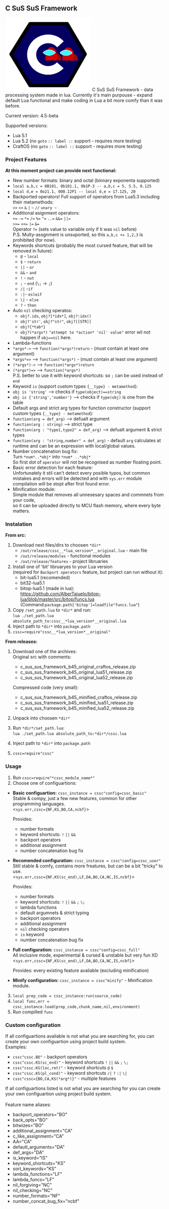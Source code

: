 ## C SuS SuS Framework
<img src="https://raw.githubusercontent.com/MAGGen-hub/C-SuS-SuS-Framework/refs/heads/master/C_SuS_SuS_logo.svg" style="width: 270px;height: 230px; overflow: hidden;">
C SuS SuS Framework - data processing system made in lua.
Currently it's main purpouse - expand default Lua functional and make coding in Lua a bit more comfy than it was before.

Current version: 4.5-beta

Supported versions:
- Lua 5.1
- Lua 5.2 (no `goto` `:: label ::` support - requires more testing)
- CraftOS (no `goto` `:: label ::` support - requires more testing)
### Project Features

**At this moment project can provide next functional:**
- New number formats: binary and octal (binnary exponenta supported)
 - `local a,b,c = 0B101, 0b101.1, 0b1P-3 -- a,b,c = 5, 5.5, 0.125`
 - `local d,e = 0o21.1, 0O0.12P1 -- local d,e = 17.125, 20`
- Backported operators! Full support of operators from Lua5.3 including their metamethods:\
  `>>` `<<` `&` `|` `~` `//`  `unary ~`
- Additional asignment operators:\
  `+=` `-=` `*=` `/=` `%=` `^=` `..=` `&&=` `||=`\
  `>>=` `<<=` `|=` `&=`\
  Operator `?=` (sets value to variable only if ti was `nil` before)\
  P.S. Multy-assgnment is unsuported, so this `a,b,c += 1,2,3` is prohibited (for now).
- Keywords shortcuts (probably the most cursed feature, that will be removed in future):
  -  `@` - `local`
  -  `$` - `return`
  -  `||` - `or`
  -  `&&` - `and`
  -  `!` - `not`
  -  `;` - `end` (`\;` -> `;`) 
  -  `/|` -`if`
  -  `:|`- `esleif`
  -  `\|` - `else`
  - `?` - `then`
- Auto `nil` checking operatos:
  - `obj?.idx`, `obj?[*idx*]`, `obj?:idx()` 
  - `obj?'str'`, `obj?"str"`,  `obj?[[STR]]`
  - `obj?{*tab*}` 
  - `obj?(*args*)`
   `"attempt to *action* 'nil' value"` error wil not happen if `obj==nil` here.
 - Lambda-functions 
  - `*args*->` --> `function(*args*)return`  -  (must contain at least one argument)
  - `*args*=>` --> `function(*args*)` -  (must contain at least one argument)
  - `(*args*)->`  --> `function(*args*)return`
  - `(*args*)=>` --> `function(*args*)`\
    P.S. better to use it with keyword shortcuts: so `;` can be used instead of `end`
 - Keyword `is` (support custom types `{__type} - metamethod`):
  - `obj is 'string'` --> checks if `type(object)==string`
  - `obj is {'string','number'}` --> checks if `type(obj)` is one from the table
 - Default args and strict arg types for function constructor (support custom types `{__type} - metamethod`):
  - `function(arg = def_arg)` --> defualt argument
  - `function(arg : string)` --> strict type
  - `function(arg : "type1,type2" = def_arg)` --> defualt argument & strict types
  - `function(arg : "string,number" = def_arg)` - default `arg` calculates at runtime and can be an expression with local/global values.
 - Number concatenation bug fix:\
   Turn `*num*..*obj*` into `*num* ..*obj*`\
   So first dot of `operator` will not be recognised as number floating point.
 - Basic error detection for each feature:\
   Unfortunately it stil can't detect every posible typos, but common mistakes and errors will be detected and with `sys.err` module compilation will be stopt after first found error.
 - Minification module:\
   Simple module that removes all unnesesary spaces and commnets from your code,\
   so it can be uploaded directly to MCU flash memory, where every byte matters.
### Instalation
**From src:**
1. Download next files/dirs to choosen `*dir*`
   - `/out/release/cssc__*lua_version*__original.lua` - main file
   - `/out/release/modules` - functional modules
   - `/out/release/features` - project libruaries
2. Install one of 'bit' libruaryes to your Lua version\
   (required for `Backport operators` feature, but project can run without it):
	- bit-lua5.1 (recomended)
	- bit32-lua5.1
	- bitop-lua5.1 (made in lua):\
   	  https://github.com/AlberTajuelo/bitop-lua/blob/master/src/bitop/funcs.lua \
	  (Command:`package.path['bitop']=loadfile"funcs.lua"`)
3. Copy `/set_path.lua` to `*dir*` and run:\
   `lua ./set_path.lua absolute_path_to:cssc__*lua_version*__original.lua`
4. Inject path to `*dir*` into `package.path`
5. `cssc=require"cssc__*lua_version*__original"`
   
**From releases:**
1. Download one of the archives:\
   Original src with comments:
   - c_sus_sus_framework_b45_original_craftos_release.zip
   - c_sus_sus_framework_b45_original_lua51_release.zip
   - c_sus_sus_framework_b45_original_lua52_release.zip
     
   Compressed code (very small):
   - c_sus_sus_framework_b45_minified_craftos_release.zip
   - c_sus_sus_framework_b45_minified_lua51_release.zip
   - c_sus_sus_framework_b45_minified_lua52_release.zip
2. Unpack into choosen `*dir*`
3. Run `*dir*/set_path.lua`:\
   `lua ./set_path.lua absolute_path_to:*dir*/cssc.lua`
4.  Inject path to `*dir*` into `package.path`
5. `cssc=require"cssc"`
### Usage
1. Run `cssc=require"*cssc_module_name*"`
2. Choose one of configuartions:
  - **Basic configuartion:** `cssc_instance = cssc"config=cssc_basic"`\
    Stable & compy, just a few new features, common for other programming languages.\
    <`sys.err,cssc={NF,KS,BO,CA,ncbf}`>
    
    Provides: 
      - number formats 
      - keyword shortcuts: `!` `||` `&&`
      - backport operators 
      - additional assignment
      - number concatenation bug fix
  - **Recomended configuration:** `cssc_instance = cssc"config=cssc_user"`\
    Still stable & comfy, contains more freatures, but can be a bit "tricky" to use.\
    <`sys.err,cssc={NF,KS(sc_end),LF,DA,BO,CA,NC,IS,ncbf}`>
    
    Provides: 
      - number formats 
      - keyword shortcuts: `!` `||` `&&` `;` `\;`
      - lambda functions
      - default argumnets & strict typing
      - backport operators 
      - additional assignment
      - `nil` checking operators
      - `is` keyword
      - number concatenation bug fix
  - **Full configuration:** `cssc_instance = cssc"config=cssc_full"`\
    All inclusive mode, experimental & cursed & unstable but very fun XD \
    <`sys.err,cssc={NF,KS(sc_end),LF,DA,BO,CA,NC,IS,ncbf}`>
    
    Provides: every existing feature avaliable (excluding minification)
  - **Minify configuration:** `cssc_instance = cssc"minify"` - Minification module.
3. `local prep_code = cssc_instance:run(source_code)`
4. `local func,err = cssc_instance.load(prep_code,chunk_name,nil,environment)`
5. Run compilled `func`
### Custom configuration
 If all configuartions avaliable is not what you are searching for, you can create your own configuartion using project build system.\
  Examples:
  - `cssc"cssc.BO"` - backport operators
  - `cssc"cssc.KS(sc_end)"` - keyword shortcuts `!` `||` `&&` `;` `\;`
  - `cssc"cssc.KS(loc,ret)"` -  keyword shortcuts `@` `$`
  - `cssc"cssc.KS(pl_cond)"` -   keyword shortcuts `/|` `?` `:|` `\|`
  - `cssc"cssc={BO,CA,KS(*arg*)}"` - multiple features

  If all configuartions listed is not what you are searching for you can create your own configuartion using project build system.\
  \
  Feature name aliases:
  - backport_operators="BO"
  - back_opts="BO"
  - bitwizes="BO"
  - additional_assignment="CA"
  - c_like_assignment="CA"
  - AA="CA"
  - defautl_arguments="DA"
  - def_args="DA"
  - is_keyword="IS"
  - keyword_shortcuts="KS"
  - sort_keywords="KS"
  - lambda_functions="LF"
  - lambda_funcs="LF"
  - nil_forgiving="NC"
  - nil_checking="NC"
  - number_formats="NF"
  - number_concat_bug_fix="ncbf"
